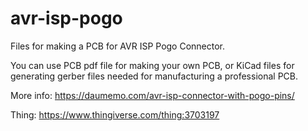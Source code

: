 # avr-isp-pogo

Files for making a PCB for AVR ISP Pogo Connector.

You can use PCB pdf file for making your own PCB, or KiCad files for generating gerber files needed for manufacturing a professional PCB.

More info: https://daumemo.com/avr-isp-connector-with-pogo-pins/

Thing: https://www.thingiverse.com/thing:3703197
